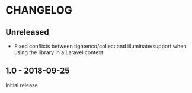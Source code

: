 # CHANGELOG

## Unreleased

* Fixed conflicts between tightenco/collect and illuminate/support when using
  the library in a Laravel context

## 1.0 - 2018-09-25

Initial release


